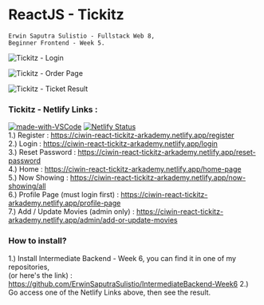 # ReactJS - Tickitz
    Erwin Saputra Sulistio - Fullstack Web 8, 
    Beginner Frontend - Week 5.

![Tickitz - Login](https://user-images.githubusercontent.com/77045083/116245225-f147a400-a792-11eb-9b50-e54c1b55a466.png)  

![Tickitz - Order Page](https://user-images.githubusercontent.com/77045083/116245297-07556480-a793-11eb-9045-2b3becfa3e2a.png)  

![Tickitz - Ticket Result](https://user-images.githubusercontent.com/77045083/116245316-0cb2af00-a793-11eb-8666-f6a8cf532a53.png)  

### Tickitz - Netlify Links :  

[![made-with-VSCode](https://img.shields.io/badge/Made%20for-VSCode-1f425f.svg)](https://code.visualstudio.com/)
[![Netlify Status](https://api.netlify.com/api/v1/badges/3e5e5f0e-297c-4bbe-85d7-12793c76f338/deploy-status)](https://app.netlify.com/sites/ciwin-react-tickitz-arkademy/deploys)   
1.) Register : https://ciwin-react-tickitz-arkademy.netlify.app/register  
2.) Login : https://ciwin-react-tickitz-arkademy.netlify.app/login  
3.) Reset Password : https://ciwin-react-tickitz-arkademy.netlify.app/reset-password  
4.) Home : https://ciwin-react-tickitz-arkademy.netlify.app/home-page  
5.) Now Showing : https://ciwin-react-tickitz-arkademy.netlify.app/now-showing/all  
6.) Profile Page (must login first) : https://ciwin-react-tickitz-arkademy.netlify.app/profile-page  
7.) Add / Update Movies (admin only) : https://ciwin-react-tickitz-arkademy.netlify.app/admin/add-or-update-movies  

### How to install?
1.) Install Intermediate Backend - Week 6, you can find it in one of my repositories,  
(or here's the link) : https://github.com/ErwinSaputraSulistio/IntermediateBackend-Week6
2.) Go access one of the Netlify Links above, then see the result.

